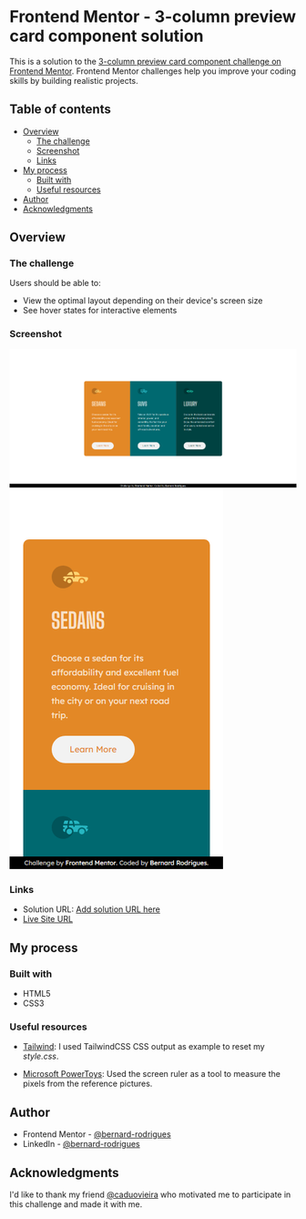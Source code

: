 # Frontend Mentor - 3-column preview card component solution

This is a solution to the [3-column preview card component challenge on Frontend Mentor](https://www.frontendmentor.io/challenges/3column-preview-card-component-pH92eAR2-). Frontend Mentor challenges help you improve your coding skills by building realistic projects. 

## Table of contents

- [Overview](#overview)
  - [The challenge](#the-challenge)
  - [Screenshot](#screenshot)
  - [Links](#links)
- [My process](#my-process)
  - [Built with](#built-with)
  - [Useful resources](#useful-resources)
- [Author](#author)
- [Acknowledgments](#acknowledgments)

## Overview

### The challenge

Users should be able to:

- View the optimal layout depending on their device's screen size
- See hover states for interactive elements

### Screenshot

![Screenshot of application's desktop main screen](./screenshots/desktop.png)
![Screenshot of application's mobile main screen](./screenshots/mobile.png)

### Links

- Solution URL: [Add solution URL here](https://your-solution-url.com)
- [Live Site URL](https://frontendmentor-3column-preview-card-component.vercel.app/)

## My process

### Built with

- HTML5
- CSS3

### Useful resources

- [Tailwind](https://tailwindcss.com): I used TailwindCSS CSS output as example to reset my *style.css*.

- [Microsoft PowerToys](https://learn.microsoft.com/pt-br/windows/powertoys/): Used the screen ruler as a tool to measure the pixels from the reference pictures.

## Author

- Frontend Mentor - [@bernard-rodrigues](https://www.frontendmentor.io/profile/bernard-rodrigues)
- LinkedIn - [@bernard-rodrigues](https://www.linkedin.com/in/bernard-rodrigues/)

## Acknowledgments

I'd like to thank my friend [@caduovieira](https://github.com/caduovieira) who motivated me to participate in this challenge and made it with me.
